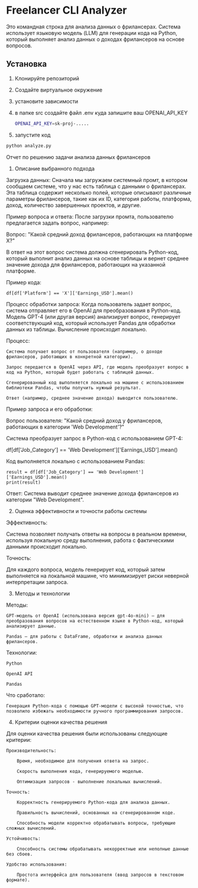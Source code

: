 # Freelancer CLI Analyzer

Это командная строка для анализа данных о фрилансерах. Система использует языковую модель (LLM) для генерации кода на Python,
который выполняет анализ данных о доходах фрилансеров на основе вопросов.

## Установка

1. Клонируйте репозиторий


2. Создайте виртуальное окружение 


3. установите зависимости


4. в папке src создайте файл .env куда запишите ваш OPENAI_API_KEY 
    ```bash
   OPENAI_API_KEY=sk-proj-.....
   ```


5. запустите код
```bash
python analyze.py
```





Отчет по решению задачи анализа данных фрилансеров
1. Описание выбранного подхода


Загрузка данных: Сначала мы загружаем системный промт, в котором сообщаем системе, что у нас есть таблица с данными о фрилансерах. Эта таблица содержит несколько полей, которые описывают различные параметры фрилансеров, такие как их ID, категория работы, платформа, доход, количество завершенных проектов, и другие.

Пример вопроса и ответа: После загрузки промта, пользователю предлагается задать вопрос, например:

Вопрос: "Какой средний доход фрилансеров, работающих на платформе X?"

В ответ на этот вопрос система должна сгенерировать Python-код, который выполнит анализ данных на основе таблицы и вернет среднее значение дохода для фрилансеров, работающих на указанной платформе.

Пример кода:

    df[df['Platform'] == 'X']['Earnings_USD'].mean()

Процесс обработки запроса: Когда пользователь задает вопрос, система отправляет его в OpenAI для преобразования в Python-код. Модель GPT-4 (или другая версия) анализирует вопрос,
генерирует соответствующий код, который использует Pandas для обработки данных из таблицы. Вычисление происходит локально.

Процесс:

    Система получает вопрос от пользователя (например, о доходе фрилансеров, работающих в конкретной категории).

    Запрос передается в OpenAI через API, где модель преобразует вопрос в код на Python, который будет работать с таблицей данных.

    Сгенерированный код выполняется локально на машине с использованием библиотеки Pandas, чтобы получить нужный результат.

    Ответ (например, среднее значение дохода) выводится пользователю.

Пример запроса и его обработки:

Вопрос пользователя: "Какой средний доход у фрилансеров, работающих в категории 'Web Development'?"

Система преобразует запрос в Python-код с использованием GPT-4:

df[df['Job_Category'] == 'Web Development']['Earnings_USD'].mean()

Код выполняется локально с использованием Pandas:

    result = df[df['Job_Category'] == 'Web Development']['Earnings_USD'].mean()
    print(result)

Ответ: Система выводит среднее значение дохода фрилансеров из категории "Web Development".

2. Оценка эффективности и точности работы системы

Эффективность:

Система позволяет получать ответы на вопросы в реальном времени, используя локальную среду выполнения, работа с фактическими данными происходит локально.

Точность:

Для каждого вопроса, модель генерирует код, который затем выполняется на локальной машине, что минимизирует риски неверной интерпретации запроса.

3. Методы и технологии

Методы:

    GPT-модель от OpenAI (использована версия gpt-4o-mini) — для преобразования вопросов на естественном языке в Python-код, который анализирует данные.

    Pandas — для работы с DataFrame, обработки и анализа данных фрилансеров.

Технологии:

    Python

    OpenAI API

    Pandas

Что сработало:

    Генерация Python-кода с помощью GPT-модели с высокой точностью, что позволило избежать необходимости ручного программирования запросов.

4. Критерии оценки качества решения

Для оценки качества решения были использованы следующие критерии:

    Производительность:

        Время, необходимое для получения ответа на запрос.

        Скорость выполнения кода, генерируемого моделью.

        Оптимизация запросов - выполнение локальных вычислений.

    Точность:

        Корректность генерируемого Python-кода для анализа данных.

        Правильность вычислений, основанных на сгенерированном коде.

        Способность модели корректно обрабатывать вопросы, требующие сложных вычислений.

    Устойчивость:

        Способность системы обрабатывать некорректные или неполные данные без сбоев.

    Удобство использования:

        Простота интерфейса для пользователя (ввод запросов в текстовом формате).

